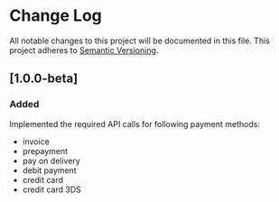 # Change Log
All notable changes to this project will be documented in this file.
This project adheres to [Semantic Versioning](http://semver.org/).


## [1.0.0-beta]
### Added

Implemented the required API calls for following payment methods:

* invoice
* prepayment
* pay on delivery
* debit payment
* credit card
* credit card 3DS
